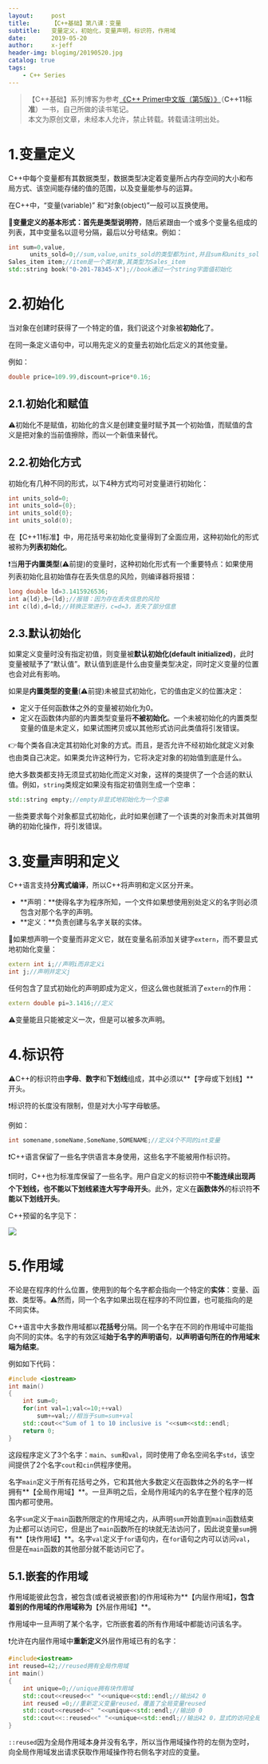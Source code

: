```yaml
---
layout:     post
title:      【C++基础】第八课：变量
subtitle:   变量定义，初始化，变量声明，标识符，作用域
date:       2019-05-20
author:     x-jeff
header-img: blogimg/20190520.jpg
catalog: true
tags:
    - C++ Series
---
```

>【C++基础】系列博客为参考[《C++ Primer中文版（第5版）》](https://www.phei.com.cn/module/goods/wssd_content.jsp?bookid=37655)（**C++11标准**）一书，自己所做的读书笔记。  
>本文为原创文章，未经本人允许，禁止转载。转载请注明出处。

# 1.变量定义

C++中每个变量都有其数据类型，数据类型决定着变量所占内存空间的大小和布局方式、该空间能存储的值的范围，以及变量能参与的运算。

在C++中，“变量(variable)” 和“对象(object)”一般可以互换使用。

🚩**变量定义的基本形式：**首先是**类型说明符**，随后紧跟由一个或多个变量名组成的列表，其中变量名以逗号分隔，最后以分号结束。例如：

```c++
int sum=0,value,
      units_sold=0;//sum,value,units_sold的类型都为int,并且sum和units_sold的初始值为0
Sales_item item;//item是一个类对象,其类型为Sales_item
std::string book("0-201-78345-X");//book通过一个string字面值初始化
```

# 2.初始化

当对象在创建时获得了一个特定的值，我们说这个对象被**初始化**了。

在同一条定义语句中，可以用先定义的变量去初始化后定义的其他变量。

例如：

```c++
double price=109.99,discount=price*0.16;
```

## 2.1.初始化和赋值

⚠️初始化不是赋值，初始化的含义是创建变量时赋予其一个初始值，而赋值的含义是把对象的当前值擦除，而以一个新值来替代。

## 2.2.初始化方式

初始化有几种不同的形式，以下4种方式均可对变量进行初始化：

```c++
int units_sold=0;
int units_sold={0};
int units_sold{0};
int units_sold(0);
```

在【C++11标准】中，用花括号来初始化变量得到了全面应用，这种初始化的形式被称为**列表初始化**。

❗️当**用于内置类型**(⚠️前提)的变量时，这种初始化形式有一个重要特点：如果使用列表初始化且初始值存在丢失信息的风险，则编译器将报错：

```c++
long double ld=3.1415926536;
int a{ld},b={ld};//报错：因为存在丢失信息的风险
int c(ld),d=ld;//转换正常进行，c=d=3，丢失了部分信息
```

## 2.3.默认初始化

如果定义变量时没有指定初值，则变量被**默认初始化(default initialized)**，此时变量被赋予了“默认值”。默认值到底是什么由变量类型决定，同时定义变量的位置也会对此有影响。

如果是**内置类型的变量**(⚠️前提)未被显式初始化，它的值由定义的位置决定：

* 定义于任何函数体之外的变量被初始化为0。
* 定义在函数体内部的内置类型变量将**不被初始化**。一个未被初始化的内置类型变量的值是未定义，如果试图拷贝或以其他形式访问此类值将引发错误。

👉每个类各自决定其初始化对象的方式。而且，是否允许不经初始化就定义对象也由类自己决定。如果类允许这种行为，它将决定对象的初始值到底是什么。

绝大多数类都支持无须显式初始化而定义对象，这样的类提供了一个合适的默认值。例如，`string`类规定如果没有指定初值则生成一个空串：

```c++
std::string empty;//empty非显式地初始化为一个空串
```

一些类要求每个对象都显式初始化，此时如果创建了一个该类的对象而未对其做明确的初始化操作，将引发错误。

# 3.变量声明和定义

C++语言支持**分离式编译**，所以C++将声明和定义区分开来。

* **声明：**使得名字为程序所知，一个文件如果想使用别处定义的名字则必须包含对那个名字的声明。
* **定义：**负责创建与名字关联的实体。

🚩如果想声明一个变量而非定义它，就在变量名前添加关键字`extern`，而不要显式地初始化变量：

```c++
extern int i;//声明i而非定义i
int j;//声明并定义j
```

任何包含了显式初始化的声明即成为定义，但这么做也就抵消了`extern`的作用：

```c++
extern double pi=3.1416;//定义
```

⚠️变量能且只能被定义一次，但是可以被多次声明。

# 4.标识符

⚠️C++的标识符由**字母**、**数字**和**下划线**组成，其中必须以**【字母或下划线】**开头。

❗️标识符的长度没有限制，但是对大小写字母敏感。

例如：

```c++
int somename,someName,SomeName,SOMENAME;//定义4个不同的int变量
```

❗️C++语言保留了一些名字供语言本身使用，这些名字不能被用作标识符。

❗️同时，C++也为标准库保留了一些名字。用户自定义的标识符中**不能连续出现两个下划线，也不能以下划线紧连大写字母开头**。此外，定义在**函数体外**的标识符**不能以下划线开头**。

C++预留的名字见下：

![](https://github.com/x-jeff/BlogImage/raw/master/CPPSeries/Lesson8/8x1.png)

# 5.作用域

不论是在程序的什么位置，使用到的每个名字都会指向一个特定的**实体**：变量、函数、类型等。⚠️然而，同一个名字如果出现在程序的不同位置，也可能指向的是不同实体。

C++语言中大多数作用域都以**花括号**分隔。同一个名字在不同的作用域中可能指向不同的实体。名字的有效区域**始于名字的声明语句**，**以声明语句所在的作用域末端为结束**。

例如如下代码：

```c++
#include <iostream>
int main()
{
	int sum=0;
	for(int val=1;val<=10;++val)
		sum+=val;//相当于sum=sum+val
	std::cout<<"Sum of 1 to 10 inclusive is "<<sum<<std::endl;
	return 0;
}
```

这段程序定义了3个名字：`main`、`sum`和`val`，同时使用了命名空间名字`std`，该空间提供了2个名字`cout`和`cin`供程序使用。

名字`main`定义于所有花括号之外，它和其他大多数定义在函数体之外的名字一样拥有**【全局作用域】**。一旦声明之后，全局作用域内的名字在整个程序的范围内都可使用。

名字`sum`定义于`main`函数所限定的作用域之内，从声明`sum`开始直到`main`函数结束为止都可以访问它，但是出了`main`函数所在的块就无法访问了，因此说变量`sum`拥有**【块作用域】**。名字`val`定义于`for`语句内，在`for`语句之内可以访问`val`，但是在`main`函数的其他部分就不能访问它了。

## 5.1.嵌套的作用域

作用域能彼此包含，被包含(或者说被嵌套)的作用域称为**【内层作用域】**，包含着别的作用域的作用域称为**【外层作用域】**。

作用域中一旦声明了某个名字，它所嵌套着的所有作用域中都能访问该名字。

❗️允许在内层作用域中**重新定义**外层作用域已有的名字：

```c++
#include<iostream>
int reused=42;//reused拥有全局作用域
int main()
{
	int unique=0;//unique拥有块作用域
	std::cout<<reused<<" "<<unique<<std::endl;//输出42 0
	int reused =0;//重新定义变量reused，覆盖了全局变量reused
	std::cout<<reused<<" "<<unique<<std::endl;//输出0 0
	std::cout<<::reused<<" "<<unique<<std::endl;//输出42 0，显式的访问全局变量reused
}
```

`::reused`因为全局作用域本身并没有名字，所以当作用域操作符的左侧为空时，向全局作用域发出请求获取作用域操作符右侧名字对应的变量。